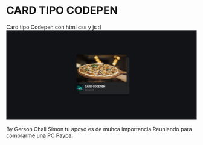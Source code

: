 # CARD TIPO CODEPEN

Card tipo Codepen con html css y js :)
![Alt text](image/card.png "card")


By Gerson Chali Simon
tu apoyo es de muhca importancia
Reuniendo para comprarme una PC
[Paypal](https://bit.ly/371zOBm)